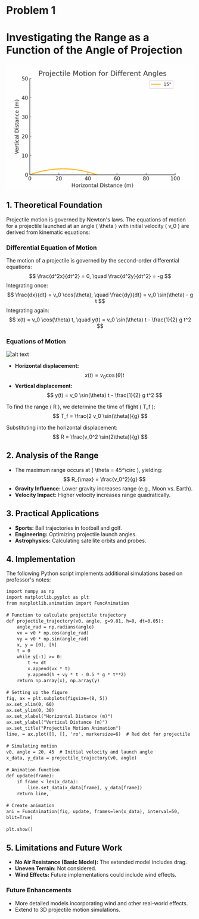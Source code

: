 # Problem 1

# Investigating the Range as a Function of the Angle of Projection

![alt text](projectile_all_angles_slow.gif)


## 1. Theoretical Foundation
Projectile motion is governed by Newton's laws. The equations of motion for a projectile launched at an angle \( \theta \) with initial velocity \( v_0 \) are derived from kinematic equations:

### Differential Equation of Motion
The motion of a projectile is governed by the second-order differential equations:
  $$
  \frac{d^2x}{dt^2} = 0, \quad \frac{d^2y}{dt^2} = -g
  $$
Integrating once:
  $$
  \frac{dx}{dt} = v_0 \cos(\theta), \quad \frac{dy}{dt} = v_0 \sin(\theta) - g t
  $$
Integrating again:
  $$
  x(t) = v_0 \cos(\theta) t, \quad y(t) = v_0 \sin(\theta) t - \frac{1}{2} g t^2
  $$


### Equations of Motion

![alt text](<DALL·E 2025-03-20 15.04.37 - A physics diagram illustrating projectile motion, showing the decomposition of motion into horizontal and vertical components. The image should includ.webp>)
    
- **Horizontal displacement:**
  $$
  x(t) = v_0 \cos(\theta) t
  $$
- **Vertical displacement:**
  $$
  y(t) = v_0 \sin(\theta) t - \frac{1}{2} g t^2
  $$


To find the range \( R \), we determine the time of flight \( T_f \):
  $$
  T_f = \frac{2 v_0 \sin(\theta)}{g}
  $$

Substituting into the horizontal displacement:
  $$
  R = \frac{v_0^2 \sin(2\theta)}{g}
  $$

## 2. Analysis of the Range
- The maximum range occurs at \( \theta = 45^\circ \), yielding:
  $$
  R_{\max} = \frac{v_0^2}{g}
  $$
- **Gravity Influence:** Lower gravity increases range (e.g., Moon vs. Earth).
- **Velocity Impact:** Higher velocity increases range quadratically.

## 3. Practical Applications
- **Sports:** Ball trajectories in football and golf.
- **Engineering:** Optimizing projectile launch angles.
- **Astrophysics:** Calculating satellite orbits and probes.

## 4. Implementation
The following Python script implements additional simulations based on professor's notes:

```
import numpy as np
import matplotlib.pyplot as plt
from matplotlib.animation import FuncAnimation

# Function to calculate projectile trajectory
def projectile_trajectory(v0, angle, g=9.81, h=0, dt=0.05):
    angle_rad = np.radians(angle)
    vx = v0 * np.cos(angle_rad)
    vy = v0 * np.sin(angle_rad)
    x, y = [0], [h]
    t = 0
    while y[-1] >= 0:
        t += dt
        x.append(vx * t)
        y.append(h + vy * t - 0.5 * g * t**2)
    return np.array(x), np.array(y)

# Setting up the figure
fig, ax = plt.subplots(figsize=(8, 5))
ax.set_xlim(0, 60)
ax.set_ylim(0, 30)
ax.set_xlabel("Horizontal Distance (m)")
ax.set_ylabel("Vertical Distance (m)")
ax.set_title("Projectile Motion Animation")
line, = ax.plot([], [], 'ro', markersize=6)  # Red dot for projectile

# Simulating motion
v0, angle = 20, 45  # Initial velocity and launch angle
x_data, y_data = projectile_trajectory(v0, angle)

# Animation function
def update(frame):
    if frame < len(x_data):
        line.set_data(x_data[frame], y_data[frame])
    return line,

# Create animation
ani = FuncAnimation(fig, update, frames=len(x_data), interval=50, blit=True)

plt.show()
```

## 5. Limitations and Future Work
- **No Air Resistance (Basic Model):** The extended model includes drag.
- **Uneven Terrain:** Not considered.
- **Wind Effects:** Future implementations could include wind effects.

### Future Enhancements
- More detailed models incorporating wind and other real-world effects.
- Extend to 3D projectile motion simulations.